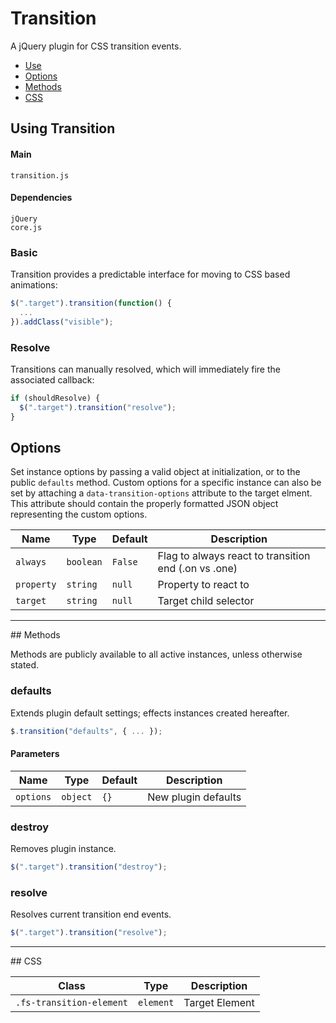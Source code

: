# Transition

A jQuery plugin for CSS transition events.

<!-- HEADER END -->

<!-- NAV START -->

* [Use](#use)
* [Options](#options)
* [Methods](#methods)
* [CSS](#css)

<!-- NAV END -->

<!-- DEMO BUTTON -->

## <a name="use"></a> Using Transition


#### Main

```markup
transition.js
```


#### Dependencies

```markup
jQuery
core.js
```

### Basic

Transition provides a predictable interface for moving to CSS based animations:

```javascript
$(".target").transition(function() {
  ...
}).addClass("visible");
```

### Resolve

Transitions can manually resolved, which will immediately fire the associated callback:

```javascript
if (shouldResolve) {
  $(".target").transition("resolve");
}
```


## <a name="options"></a> Options

Set instance options by passing a valid object at initialization, or to the public `defaults` method. Custom options for a specific instance can also be set by attaching a `data-transition-options` attribute to the target elment. This attribute should contain the properly formatted JSON object representing the custom options.

| Name | Type | Default | Description |
| --- | --- | --- | --- |
| `always` | `boolean` | `False` | Flag to always react to transition end (.on vs .one) |
| `property` | `string` | `null` | Property to react to |
| `target` | `string` | `null` | Target child selector |

<hr>
## <a name="methods"></a> Methods

Methods are publicly available to all active instances, unless otherwise stated.

### defaults

Extends plugin default settings; effects instances created hereafter.

```javascript
$.transition("defaults", { ... });
```

#### Parameters

| Name | Type | Default | Description |
| --- | --- | --- | --- |
| `options` | `object` | `{}` | New plugin defaults |

### destroy

Removes plugin instance.

```javascript
$(".target").transition("destroy");
```

### resolve

Resolves current transition end events.

```javascript
$(".target").transition("resolve");
```

<hr>
## <a name="css"></a> CSS

| Class | Type | Description |
| --- | --- | --- |
| `.fs-transition-element` | `element` | Target Element |

